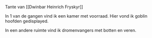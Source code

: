 
Tante van [[Dwinbar Heinrich Fryskyr]]

In 1 van de gangen vind ik een kamer met voorraad. Hier vond ik goblin hoofden gedisplayed.

In een andere ruimte vind ik dromenvangers met botten en veren.